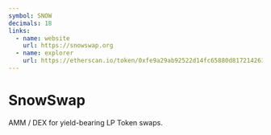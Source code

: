 ```yaml
---
symbol: SNOW
decimals: 18
links:
  - name: website
    url: https://snowswap.org
  - name: explorer
    url: https://etherscan.io/token/0xfe9a29ab92522d14fc65880d817214261d8479ae
---
```


# SnowSwap

AMM / DEX for yield-bearing LP Token swaps.
